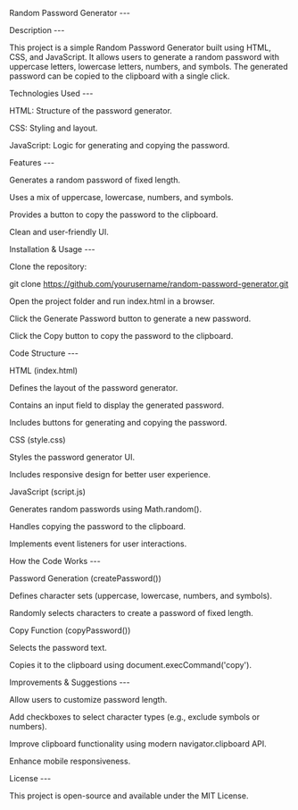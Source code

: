 Random Password Generator ---

Description ---

This project is a simple Random Password Generator built using HTML, CSS, and JavaScript. It allows users to generate a random password with uppercase letters, lowercase letters, numbers, and symbols. The generated password can be copied to the clipboard with a single click.

Technologies Used ---

HTML: Structure of the password generator.

CSS: Styling and layout.

JavaScript: Logic for generating and copying the password.

Features ---

Generates a random password of fixed length.

Uses a mix of uppercase, lowercase, numbers, and symbols.

Provides a button to copy the password to the clipboard.

Clean and user-friendly UI.

Installation & Usage ---

Clone the repository:

git clone https://github.com/yourusername/random-password-generator.git

Open the project folder and run index.html in a browser.

Click the Generate Password button to generate a new password.

Click the Copy button to copy the password to the clipboard.

Code Structure ---

HTML (index.html)

Defines the layout of the password generator.

Contains an input field to display the generated password.

Includes buttons for generating and copying the password.

CSS (style.css)

Styles the password generator UI.

Includes responsive design for better user experience.

JavaScript (script.js)

Generates random passwords using Math.random().

Handles copying the password to the clipboard.

Implements event listeners for user interactions.

How the Code Works ---

Password Generation (createPassword())

Defines character sets (uppercase, lowercase, numbers, and symbols).

Randomly selects characters to create a password of fixed length.

Copy Function (copyPassword())

Selects the password text.

Copies it to the clipboard using document.execCommand('copy').

Improvements & Suggestions ---

Allow users to customize password length.

Add checkboxes to select character types (e.g., exclude symbols or numbers).

Improve clipboard functionality using modern navigator.clipboard API.

Enhance mobile responsiveness.

License --- 

This project is open-source and available under the MIT License.
